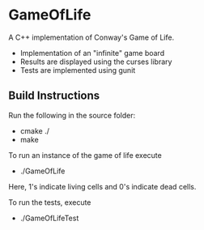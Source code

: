 # GameOfLife

A C++ implementation of Conway's Game of Life. 

* Implementation of an "infinite" game board
* Results are displayed using the curses library
* Tests are implemented using gunit

## Build Instructions

Run the following in the source folder:

* cmake ./
* make

To run an instance of the game of life execute

* ./GameOfLife

Here, 1's indicate living cells and 0's indicate dead cells.

To run the tests, execute

* ./GameOfLifeTest

